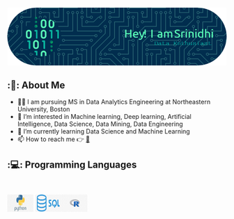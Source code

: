 ![Header](./github-header-image.png)


## ::bust_in_silhouette:: About Me
- 🧑‍🎓 I am pursuing MS in Data Analytics Engineering at Northeastern University, Boston
- 👀 I’m interested in Machine learning, Deep learning, Artificial Intelligence, Data Science, Data Mining, Data Engineering
- 🌱 I’m currently learning Data Science and Machine Learning
- 📫 How to reach me :point_right: 
[:email:](mailto:srioct2@gmail.com)

## ::computer:: Programming Languages

<br>
<p align="left"><img src="https://github.com/srinisrika/srinisrika/blob/main/download%20(1).jfif" alt="python" width="60" height="40"/>  <img src="https://github.com/srinisrika/srinisrika/blob/main/kisspng-microsoft-sql-server-mysql-database-logo-5b098c6ebad6d7.7316225815273524307653.jpg" alt="sql" width="60" height="40"/><img src="https://github.com/srinisrika/srinisrika/blob/main/kisspng-machine-learning-with-r-r-for-data-science-medical-image-analysis-in-r-5b6dc893eae191.8019337015339214279621.jpg" alt="R" width="60" height="40"/>  
 </p>
<br>

<!--
**srinisrika/srinisrika** is a ✨ _special_ ✨ repository because its `README.md` (this file) appears on your GitHub profile.

Here are some ideas to get you started:

- 🔭 I’m currently working on ...
- 🌱 I’m currently learning ...
- 👯 I’m looking to collaborate on ...
- 🤔 I’m looking for help with ...
- 💬 Ask me about ...
- 📫 How to reach me: ...
- 😄 Pronouns: ...
- ⚡ Fun fact: ...
-->
